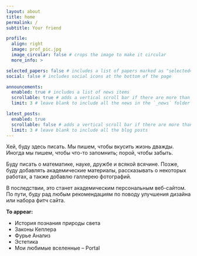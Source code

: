 ```yaml
---
layout: about
title: home
permalink: /
subtitle: Your friend

profile:
  align: right
  image: prof_pic.jpg
  image_circular: false # crops the image to make it circular
  more_info: >

selected_papers: false # includes a list of papers marked as "selected={true}"
social: false # includes social icons at the bottom of the page

announcements:
  enabled: true # includes a list of news items
  scrollable: true # adds a vertical scroll bar if there are more than 3 news items
  limit: 3 # leave blank to include all the news in the `_news` folder

latest_posts:
  enabled: true
  scrollable: false # adds a vertical scroll bar if there are more than 3 new posts items
  limit: 3 # leave blank to include all the blog posts
---
```



Хей, буду здесь писать. Мы пишем, чтобы вкусить жизнь дважды. Иногда мы пишем, чтобы что-то запомнить; порой, чтобы забыть.

Буду писать о математике, науке, дружбе и всякой всячине. Позже, буду добавлять академические материалы, рассказывать о некоторых работах, а также добавлю галлерею фотографий.

В последствии, это станет академическим персональным веб-сайтом. По пути, буду рад любым рекомендациям по поводу улучшения дизайна или набора фитч сайта.

**To appear:**
- История познания природы света
- Законы Кеплера
- Фурье Анализ
- Эстетика
- Мои любимые вселенные – Portal